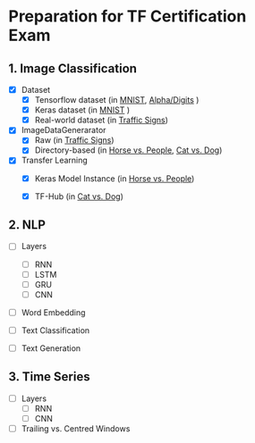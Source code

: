 # Preparation for TF Certification Exam

## 1. Image Classification

- [x] Dataset
  - [x] Tensorflow dataset (in 
          [MNIST](https://github.com/btcnhung1299/tf-practice/blob/master/IMG_MNIST.ipynb), 
          [Alpha/Digits](https://github.com/btcnhung1299/tf-practice/blob/master/IMG_DigitAlpha.ipynb)
          )
  - [x] Keras dataset (in 
          [MNIST](https://github.com/btcnhung1299/tf-practice/blob/master/IMG_MNIST.ipynb)
          )
  - [x] Real-world dataset (in [Traffic Signs](https://github.com/btcnhung1299/tf-practice/blob/master/IMG_TrafficSign.ipynb))
- [x] ImageDataGenerarator
  - [x] Raw (in [Traffic Signs](https://github.com/btcnhung1299/tf-practice/blob/master/IMG_TrafficSign.ipynb))
  - [x] Directory-based (in [Horse vs. People](https://github.com/btcnhung1299/tf-practice/blob/master/IMG_HorseVsPeople.ipynb), [Cat vs. Dog](https://github.com/btcnhung1299/tf-practice/blob/master/IMG_CatVsDog.ipynb))
- [x] Transfer Learning
  - [x] Keras Model Instance (in [Horse vs. People](https://github.com/btcnhung1299/tf-practice/blob/master/IMG_HorseVsPeople.ipynb))
  - [x] TF-Hub (in [Cat vs. Dog](https://github.com/btcnhung1299/tf-practice/blob/master/IMG_CatVsDog.ipynb))


## 2. NLP

- [ ] Layers
  - [ ] RNN
  - [ ] LSTM
  - [ ] GRU
  - [ ] CNN
- [ ] Word Embedding
- [ ] Text Classification
- [ ] Text Generation


## 3. Time Series

- [ ] Layers
  - [ ] RNN
  - [ ] CNN
- [ ] Trailing vs. Centred Windows
